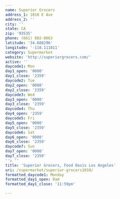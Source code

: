 ```yaml
---
name: Superior Grocers
address_1: 1010 E Ave
address_2: ''
city: ''
state: CA
zip: '93535'
phone: (661) 802-0063
latitude: '34.688296'
longitude: '-118.111811'
category: Supermarket
website: 'http://superiorgrocers.com/'
active: ''
daycode1: Mon
day1_open: '0000'
day1_close: '2359'
daycode2: Tue
day2_open: '0000'
day2_close: '2359'
daycode3: Wed
day3_open: '0000'
day3_close: '2359'
daycode4: Thu
day4_open: '2359'
daycode5: Fri
day5_open: '0000'
day5_close: '2359'
daycode6: Sat
day6_open: '0000'
day6_close: '2359'
daycode7: Sun
day7_open: '0000'
day7_close: '2359'
'': ''
title: 'Superior Grocers, Food Oasis Los Angeles'
uri: /supermarket/superior-grocers1010/
formatted_daycode1: Monday
formatted_day1_open: 0am
formatted_day1_close: '11:59pm'

---
```

